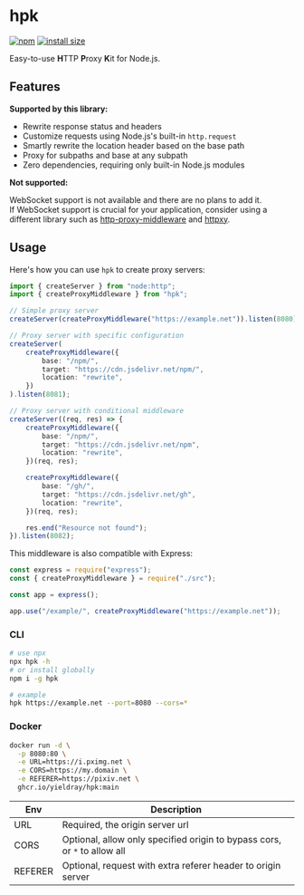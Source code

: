 # hpk

[![npm](https://img.shields.io/npm/v/hpk)](https://www.npmjs.com/package/hpk)
[![install size](https://packagephobia.com/badge?p=hpk)](https://packagephobia.com/result?p=hpk)

Easy-to-use **H**TTP **P**roxy **K**it for Node.js.

## Features

**Supported by this library:**

-   Rewrite response status and headers
-   Customize requests using Node.js's built-in `http.request`
-   Smartly rewrite the location header based on the base path
-   Proxy for subpaths and base at any subpath
-   Zero dependencies, requiring only built-in Node.js modules

**Not supported:**

WebSocket support is not available and there are no plans to add it.  
If WebSocket support is crucial for your application, consider using a different library such as [http-proxy-middleware](https://github.com/chimurai/http-proxy-middleware) and [httpxy](https://github.com/unjs/httpxy).

## Usage

Here's how you can use `hpk` to create proxy servers:

```ts
import { createServer } from "node:http";
import { createProxyMiddleware } from "hpk";

// Simple proxy server
createServer(createProxyMiddleware("https://example.net")).listen(8080);

// Proxy server with specific configuration
createServer(
    createProxyMiddleware({
        base: "/npm/",
        target: "https://cdn.jsdelivr.net/npm/",
        location: "rewrite",
    })
).listen(8081);

// Proxy server with conditional middleware
createServer((req, res) => {
    createProxyMiddleware({
        base: "/npm/",
        target: "https://cdn.jsdelivr.net/npm",
        location: "rewrite",
    })(req, res);

    createProxyMiddleware({
        base: "/gh/",
        target: "https://cdn.jsdelivr.net/gh",
        location: "rewrite",
    })(req, res);

    res.end("Resource not found");
}).listen(8082);
```

This middleware is also compatible with Express:

```js
const express = require("express");
const { createProxyMiddleware } = require("./src");

const app = express();

app.use("/example/", createProxyMiddleware("https://example.net"));
```

### CLI

```sh
# use npx
npx hpk -h
# or install globally
npm i -g hpk

# example
hpk https://example.net --port=8080 --cors=*
```

### Docker

```sh
docker run -d \
  -p 8080:80 \
  -e URL=https://i.pximg.net \
  -e CORS=https://my.domain \
  -e REFERER=https://pixiv.net \
  ghcr.io/yieldray/hpk:main
```

| Env     | Description                                                               |
| ------- | ------------------------------------------------------------------------- |
| URL     | Required, the origin server url                                           |
| CORS    | Optional, allow only specified origin to bypass cors, or `*` to allow all |
| REFERER | Optional, request with extra referer header to origin server              |
